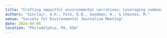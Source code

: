 ```yaml
---
title: "Crafting impactful environmental narratives: Leveraging communication science, visuals, and technology in storytelling"
authors: "Sinclair, A.H., Falk, E.B., Goodman, A., & Chesnes, M."
venue: "Society for Environmental Journalism Meeting"
date: 2024-04-06
location: "Philadelphia, PA, USA"
---
```

